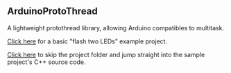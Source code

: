 ArduinoProtoThread
------------------

A lightweight protothread library, allowing Arduino compatibles to multitask.

[Click here](https://github.com/gregkrsak/ArduinoProtoThread/tree/master/examples/TwoAsyncFlashingLEDs) for a basic "flash two LEDs" example project.

[Click here](https://github.com/gregkrsak/ArduinoProtoThread/blob/master/examples/TwoAsyncFlashingLEDs/TwoAsyncFlashingLEDs.ino) to skip the project folder and jump straight into the sample project's C++ source code.

